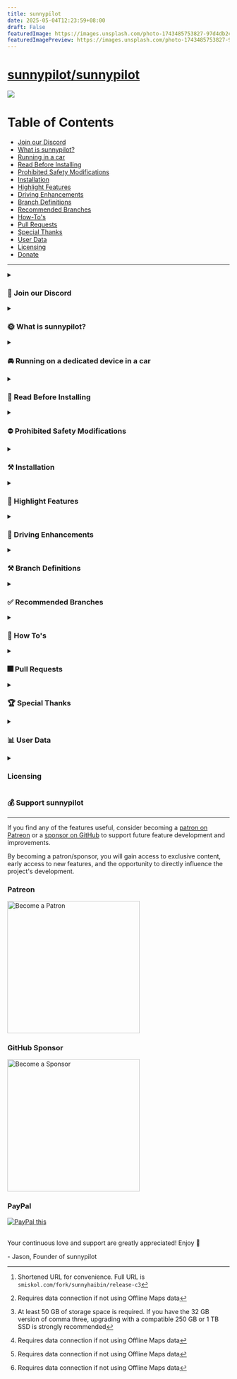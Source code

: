 ```yaml
---
title: sunnypilot
date: 2025-05-04T12:23:59+08:00
draft: False
featuredImage: https://images.unsplash.com/photo-1743485753827-97d4db2cb303?ixid=M3w0NjAwMjJ8MHwxfHJhbmRvbXx8fHx8fHx8fDE3NDYzMzI0OTJ8&ixlib=rb-4.0.3
featuredImagePreview: https://images.unsplash.com/photo-1743485753827-97d4db2cb303?ixid=M3w0NjAwMjJ8MHwxfHJhbmRvbXx8fHx8fHx8fDE3NDYzMzI0OTJ8&ixlib=rb-4.0.3
---
```


# [sunnypilot/sunnypilot](https://github.com/sunnypilot/sunnypilot)

![](https://user-images.githubusercontent.com/47793918/233812617-beab2e71-57b9-479e-8bff-c3931347ca40.png)

Table of Contents
=======================

* [Join our Discord](#-join-our-discord)
* [What is sunnypilot?](#-what-is-sunnypilot)
* [Running in a car](#-running-on-a-dedicated-device-in-a-car)
* [Read Before Installing](#-read-before-installing)
* [Prohibited Safety Modifications](#-prohibited-safety-modifications)
* [Installation](#-installation)
* [Highlight Features](#-highlight-features)
* [Driving Enhancements](#-driving-enhancements)
* [Branch Definitions](#-branch-definitions)
* [Recommended Branches](#-recommended-branches)
* [How-To's](#-How-Tos)
* [Pull Requests](#-Pull-Requests)
* [Special Thanks](#-special-thanks)
* [User Data](#-user-data)
* [Licensing](#licensing)
* [Donate](#-support-sunnypilot)

---

<details><summary><h3>💭 Join our Discord</h3></summary>

---

Join the official sunnypilot Discord server to stay up to date with all the latest features and be a part of shaping the future of sunnypilot!
* https://discord.gg/sunnypilot

  ![](https://dcbadge.vercel.app/api/server/wRW3meAgtx?style=flat) ![Discord Shield](https://discordapp.com/api/guilds/880416502577266699/widget.png?style=shield)

</details>

<details><summary><h3>🌞 What is sunnypilot?</h3></summary>

---

[sunnypilot](https://github.com/sunnyhaibin/sunnypilot) is a fork of comma.ai's openpilot, an open source driver assistance system. sunnypilot offers the user a unique driving experience for over 250+ supported car makes and models with modified behaviors of driving assist engagements. sunnypilot complies with comma.ai's safety rules as accurately as possible.

</details>

<details><summary><h3>🚘 Running on a dedicated device in a car</h3></summary>

---

To use sunnypilot in a car, you need the following:
* A supported device to run this software
    * a [comma three](https://comma.ai/shop/products/three), or
* This software
* One of [the 250+ supported cars](https://github.com/commaai/openpilot/blob/master/docs/CARS.md). We support Honda, Toyota, Hyundai, Nissan, Kia, Chrysler, Lexus, Acura, Audi, VW, Ford and more. If your car is not supported but has adaptive cruise control and lane-keeping assist, it's likely able to run sunnypilot.
* A [car harness](https://comma.ai/shop/products/car-harness) to connect to your car

Detailed instructions for [how to mount the device in a car](https://comma.ai/setup).

</details>

<details><summary><h3>🚨 Read Before Installing</h3></summary>

---

It is recommended to read this **entire page** before proceeding. This will ensure that you fully understand each added feature on sunnypilot, and you are selecting the right branch for your car to have the best driving experience.

This is a fork of [comma.ai's openpilot](https://github.com/commaai/openpilot). By installing this software, you accept all responsibility for anything that might occur while you use it. All contributors to sunnypilot are not liable. ❗<ins>**Use at your own risk.**</ins>❗

</details>

<details><summary><h3>⛔ Prohibited Safety Modifications</h3></summary>

---

All [official sunnypilot branches](https://github.com/sunnyhaibin/sunnypilot/branches) strictly adhere to [comma.ai's safety policy](https://github.com/commaai/openpilot/blob/master/docs/SAFETY.md). Any changes that go against this policy will result in your fork and your device being banned from both comma.ai and sunnypilot channels.

The following changes are a **VIOLATION** of this policy and **ARE NOT** included in any sunnypilot branches:
* Driver Monitoring:
    * ❌ "Nerfing" or reducing monitoring parameters.
* Panda safety:
    * ❌ No preventing disengaging of <ins>**LONGITUDINAL CONTROL**</ins> (acceleration/brake) on brake pedal press.
    * ❌ No auto re-engaging of <ins>**LONGITUDINAL CONTROL**</ins> (acceleration/brake) on brake pedal release.
    * ❌ No disengaging on ACC MAIN in OFF state.

</details>


<details><summary><h3>⚒ Installation</h3></summary>

---

  <details><summary>URL (Easy)</summary>

comma three
------

Please refer to [Recommended Branches](#-recommended-branches) to find your preferred/supported branch. This guide will assume you want to install the latest `release-c3` branch.

* sunnypilot not installed or you installed a version before 0.8.17?
  1. [Factory reset/uninstall](https://github.com/commaai/openpilot/wiki/FAQ#how-can-i-reset-the-device) the previous software if you have another software/fork installed.
  2. After factory reset/uninstall and upon reboot, select `Custom Software` when given the option.
  3. Input the installation URL per [Recommended Branches](#-recommended-branches). Example: ```release-c3.sunnypilot.ai``` [^4] (note: `https://` is not requirement on the comma three)
  4. Complete the rest of the installation following the onscreen instructions.

* sunnypilot already installed and you installed a version after 0.8.17?
  1. On the comma three, go to `Settings` ▶️ `Software`.
  2. At the `Download` option, press `CHECK`. This will fetch the list of latest branches from sunnypilot.
  3. At the `Target Branch` option, press `SELECT` to open the Target Branch selector.
  4. Scroll to select the desired branch per [Recommended Branches](#-recommended-branches). Example: `release-c3`

|    Branch    |         Installation URL         |
|:------------:|:--------------------------------:|
| `release-c3` | https://release-c3.sunnypilot.ai |
| `staging-c3` | https://staging-c3.sunnypilot.ai |
|   `dev-c3`   | https://dev-c3.sunnypilot.ai     |

Requires further assistance with software installation? Join the [sunnypilot Discord server](https://discord.sunnypilot.com) and message us in the `#installation-help` channel.

comma three:
------
* [`release-c3`](https://github.com/sunnyhaibin/openpilot/tree/release-c3):

  ```
  cd /data && rm -rf ./openpilot && git clone -b release-c3 --recurse-submodules https://github.com/sunnyhaibin/sunnypilot.git openpilot && cd openpilot && sudo reboot
  ```

After running the command to install the desired branch, your comma device should reboot.
  </details>

</details>


<details><summary><h3>🚗 Highlight Features</h3></summary>

---

### Quality of Life Enhancements
- [**Modified Assistive Driving Safety (MADS)**](#modified-assistive-driving-safety-mads) - Automatic Lane Centering (ALC) / Lane Keep Assist System (LKAS) and Adaptive Cruise Control (ACC) / Smart Cruise Control (SCC) can be engaged independently of each other
- [**Dynamic Lane Profile (DLP)**](#dynamic-lane-profile-dlp) - Dynamically switch lane profile (between Laneful and Laneless) based on lane recognition confidence
- [**Enhanced Speed Control**](#enhanced-speed-control) - Automatically adjust cruise control speed using vision model, OpenStreetMap (OSM) data, and/or Speed Limit control (SLC) without user interaction
    * Vision-based Turn Speed Control (V-TSC) - lower speed when going around corners using vision model
    * Map-Data-based Turn Speed Control (M-TSC) - lower speed when going around corners using OSM data[^1]
    * Speed Limit Control (SLC) - Set speed limit based on map data or car interface (if applicable)
    * HKG only: Highway Driving Assist (HDA) status integration - Use cars native speed sign detection to set desired speed (on applicable HKG cars only)
- [**Gap Adjust Cruise (GAC)**](#gap-adjust-cruise) - Allow `GAP`/`INTERVAL`/`DISTANCE` button on the steering wheel or on-screen button to adjust the follow distance from the lead car. See table below for options
- [**Quiet Drive 🤫**](#-quiet-drive) - Toggle to mute all notification sounds (excluding driver safety warnings)
- [**Auto Lane Change Timer**](#Auto-Lane-Change-Timer) - Set a timer to delay the auto lane change operation when the blinker is used. No nudge on the steering wheel is required to auto lane change if a timer is set
- [**Force Car Recognition (FCR)**](#Force-Car-Recognition-) - Use a selector to force your car to be recognized by sunnypilot
- [**Fix sunnypilot No Offroad**](#Fix-sunnypilot-No-Offroad) - Enforce sunnypilot to go offroad and turns off after shutting down the car. This feature fixes non-official devices running sunnypilot without comma power
- [**Enable ACC+MADS with RES+/SET-**](#Enable-ACC+MADS-with-RES+/SET-) - Engage both ACC and MADS with a single press of RES+ or SET- button
- [**Offline OSM Maps**](#Offline-OSM-Maps) - OSM database can now be downloaded locally for offline use[^2]. This enables offline SLC, V-TSC and M-TSC. Currently available for US South, US West, US Northeast, Florida, Taiwan, South Africa and New Zealand
- [**Various Live Tuning**](#Various-Live-Tuning) - Ability to tailor your driving experience on the fly:
    * Enforce Torque Lateral Control - Use the newest [torque controller](https://blog.comma.ai/0815release/#torque-controller) for all vehicles.
    * Torque Lateral Control Live Tune - Ability to adjust the torque controller’s `FRICTION` and `LAT_ACCEL_FACTOR` values to suit your vehicle.
    * Torque Lateral Controller Self-Tune - Enable automatic turning for the Torque controller.

### Visual Enhancements
* **M.A.D.S Status Icon** - Dedicated icon to display M.A.D.S. engagement status
    * Green🟢: M.A.D.S. engaged
    * White⚪: M.A.D.S. suspended or disengaged
* **Lane Path Color** - Various lane path colors to display real-time Lane Model and M.A.D.S. engagement status
    * 0.8.14 and later:
        * Blue🔵: Laneful mode & M.A.D.S. engaged
        * Green🟢: Laneless mode & M.A.D.S. engaged
        * Yellow🟡: Experimental e2e & M.A.D.S. engaged
    * Pre 0.8.14:
        * Green🟢: Laneful mode & M.A.D.S. engaged
        * Red🔴: Laneless mode & M.A.D.S. engaged
    * White⚪: M.A.D.S. suspended or disengaged
    * Black⚫: M.A.D.S. engaged, steering is being manually overridden by user
* **Developer (Dev) UI** - Display various real-time metrics on screen while driving
* **Stand Still Timer** - Display time spent at a stop with M.A.D.S engaged (i.e., at traffic lights, stop signs, traffic congestions)
* **Braking Status** - Current car speed text turns red when the car is braking by the driver or ACC/SCC

### Operational Enhancements
* **Fast Boot** - sunnypilot will fast boot by creating a Prebuilt file
* **Disable Onroad Uploads** - Disable uploads completely when onroad. Necessary to avoid high data usage when connected to Wi-Fi hotspot
* **Brightness Control (Global)** - Manually adjusts the global brightness of the screen
* **Driving Screen Off Timer** - Turns off the device screen or reduces brightness to protect the screen after car starts
* **Driving Screen Off Brightness (%)** - When using the Driving Screen Off feature, the brightness is reduced according to the automatic brightness ratio
* **Max Time Offroad** - Device is automatically turned off after a set time when the engine is turned off (off-road) after driving (on-road)

</details>

<details><summary><h3>🚗 Driving Enhancements</h3></summary>

---

### Modified Assistive Driving Safety (MADS)
The goal of Modified Assistive Driving Safety (MADS) is to enhance the user driving experience with modified behaviors of driving assist engagements. This feature complies with comma.ai's safety rules as accurately as possible with the following changes:
* sunnypilot Automatic Lane Centering (ALC) and ACC/SCC can be engaged independently of each other
* Dedicated button to toggle sunnypilot ALC:
    * `CRUISE (MAIN)` button: All supported cars on sunnypilot
        * `LFA` button: Newer HKG cars with `LFA` button
        * `LKAS` button: Honda, Toyota, Global Subaru
* `SET-` button enables ACC/SCC
* `CANCEL` button only disables ACC/SCC
* `CRUISE (MAIN)` must be `ON` to use ACC/SCC
* `CRUISE (MAIN)` button disables sunnypilot completely when `OFF` **(strictly enforced in panda safety code)**

### Disengage Lateral ALC on Brake Press Mode toggle
Dedicated toggle to handle Lateral state on brake pedal press and release:
1. `ON`: `BRAKE pedal` press will pause Automatic Lane Centering; `BRAKE pedal` release will resume Automatic Lane Centering. Note: `BRAKE pedal` release will NOT resume ACC/SCC/Long control without explicit user engagement **(strictly enforced in panda safety code)**
2. `OFF`: `BRAKE pedal` press will NOT pause Automatic Lane Centering; `BRAKE pedal` release will NOT resume ACC/SCC/Long control without explicit user engagement **(strictly enforced in panda safety code)**

### Miscellaneous
* `TURN SIGNALS` (`Left` or `Right`) will pause Automatic Lane Centering if the vehicle speed is below the [threshold](https://github.com/commaai/openpilot/blob/master/selfdrive/controls/lib/desire_helper.py#L8) for Automatic Lane Change
* Event audible alerts are more relaxed to match manufacturer's stock behavior
* Critical events trigger disengagement of Automatic Lane Centering completely. The disengagement is enforced in sunnypilot and panda safety

### Dynamic Lane Profile (DLP)

Dynamic Lane Profile (DLP) aims to provide the best driving experience at staying within a lane confidently. Dynamic Lane Profile allows sunnypilot to dynamically switch between lane profiles based on lane recognition confidence level on road.

There are 3 modes to select on the onroad camera screen:
* **Auto Lane**: sunnypilot dynamically chooses between `Laneline` or `Laneless` model
* **Laneline**: sunnypilot uses Laneline model only.
* **Laneless**: sunnypilot uses Laneless model only.

To use Dynamic Lane Profile, do the following:
```
1. sunnypilot Settings -> `SP - Controls` -> Enable Dynamic Lane Profile -> ON toggle
2. Reboot.
3. Before driving, on the onroad camera screen, toggle between the 3 modes by pressing on the button.
4. Drive.
```

### Enhanced Speed Control
This fork now allows supported cars to dynamically adjust the longitudinal plan based on the fetched map data. Big thanks to the Move Fast team for the amazing implementation!

**Supported cars:**
* sunnypilot Longitudinal Control capable
* Stock Longitudinal Control
    * Hyundai/Kia/Genesis (non CAN-FD)
    * Honda Bosch
    * Volkswagen MQB

Certain features are only available with an active data connection, via:
* [comma Prime](https://comma.ai/prime) - Intuitive service provided directly by comma, or
* Personal Hotspot - From your mobile device, or a dedicated hotspot from a cellular carrier.

**Features:**
* Vision-based Turn Speed Control (VTSC) - Use vision path predictions to estimate the appropriate speed to drive through turns ahead - i.e. slowing down for curves
* Map-Data-based Turn Speed Control (MTSC) - Use curvature information from map data to define speed limits to take turns ahead - i.e. slowing down for curves[^1]
* Speed Limit Control (SLC) - Use speed limit signs information from map data and car interface to automatically adapt cruise speed to road limits
    * HKG only: Highway Driving Assist (HDA) status integration - on applicable HKG cars only[^1]
    * Speed Limit Offset - When Speed Limit Control is enabled, set speed limit slightly higher than the actual speed limit for a more natural drive[^1]
* Toggle Hands on Wheel Monitoring - Monitors and alerts the driver when their hands have not been on the steering wheel for an extended time

### Custom Stock Longitudinal Control
While using stock Adaptive/Smart Cruise Control, Custom Stock Longitudinal Control in sunnypilot allows sunnypilot to manipulate and take over the set speed on the car's dashboard.

**Supported Cars:**
* Hyundai/Kia/Genesis
    * CAN platform
    * CAN-FD platform with 0x1CF broadcasted in CAN traffic
* Honda Bosch
* Volkswagen MQB

**Instruction**

**📗 How to use Custom Longitudinal Control on sunnypilot **

When using Speed Limit, Vision, or Map based Turn control, you will be setting the "MAX" ACC speed on the sunnypilot display instead of the one in the dashboard. The car will then set the ACC setting in the dashboard to the targeted speed, but will never exceed the max speed set on the sunnypilot display. A quick press of the RES+ or SET- buttons will change this speed by 5 MPH or KM/H on the sunnypilot display, while a long deliberate press (about a 1/2 second press) changes it by 1 MPH or KM/H. DO NOT hold the RES+ or SET- buttons for longer that a 1 second. Either make quick or long deliberate presses only.

**‼ Where to look when setting ACC speed ‼**

Do not look at the dashboard when setting your ACC max speed. Instead, only look at the one on the sunnypilot display, "MAX". The reason you need to look at the sunnypilot display is because sunnypilot will be changing the one in the dashboard. It will be adjusting it as needed, never raising it above the one set on the sunnypilot display. ONLY look at the MAX speed on the sunnypilot display when setting the ACC speed instead of the dashboard!

(Courtesy instructions from John, author of jvePilot)

### Gap Adjust Cruise
This fork now allows supported openpilot longitudinal cars to adjust the cruise gap between the car and the lead car.

**Supported cars:**
* sunnypilot Longitudinal Control capable

🚨**PROCEED WITH EXTREME CAUTION AND BE READY TO MANUALLY TAKE OVER AT ALL TIMES**

There are 4 modes to select on the steering wheel and/or the onroad camera screen:
* **Stock Gap**: Stock sunnypilot distance - 1.45 second profile
* **Mild Gap**: Semi-aggressive distance - 1.25 second profile
* 🚨**Aggro Gap**🚨: Aggressive distance - 1.0 second profile

**Availability**

|      Car Make       | Stock Gap | Mild Gap | Aggro Gap |
|:-------------------:|:---------:|:--------:|:---------:|
|     Honda/Acura     |     ✅     |    ✅     |     ✅     |
| Hyundai/Kia/Genesis |     ✅     |    ✅     |     ✅     |
|    Toyota/Lexus     |     ✅     |    ✅     |     ✅     |
|  Volkswagen MQB/PQ  |     ✅     |    ✅     |     ✅     |

</details>


<details><summary><h3>⚒ Branch Definitions</h3></summary>

---

|    Tag    | Definition           | Description                                                                                                                                                                                 |
|:---------:|----------------------|---------------------------------------------------------------------------------------------------------------------------------------------------------------------------------------------|
| `release` | Release branches     | Include features that are **verified** by trusted testers and the community. Ready to use. ✅                                                                                                |
| `staging` | Staging branches     | Include new features that are **tested** by trusted testers and the community. Stability may vary. ⚠                                                                                        |
|   `dev`   | Development branches | All features are gathered in respective versions. Reviewed and merged features will be committed to `dev`. Stability may vary. ⚠                                                            |
| `master`  | Main branch          | Syncs with [commaai's openpilot `master`](https://github.com/commaai/openpilot) upstream branch. Accepts all pull requests. Does not include all sunnypilot features. Stability may vary. ⚠ |

Example:
* [`release-c3`](https://github.com/sunnyhaibin/sunnypilot/tree/release-c3): Latest release branch for comma three that are verified by trusted testers and the community. Ready to use.
* [`staging-c3`](https://github.com/sunnyhaibin/sunnypilot/tree/staging-c3): Latest staging branch for comma three that are tested by trusted testers and the community. Verification required.
* [`dev-c3`](https://github.com/sunnyhaibin/sunnypilot/tree/dev-c3): Latest development branch for comma three that include all sunnypilot features. Testing required.

</details>

<details><summary><h3>✅ Recommended Branches</h3></summary>

---

| Branch                                                                              | Definition                                              | Compatible Device | Changelogs                                                                                 |
|:------------------------------------------------------------------------------------|---------------------------------------------------------|-------------------|--------------------------------------------------------------------------------------------|
| [`release-c3`](https://github.com/sunnyhaibin/sunnypilot/tree/release-c3)           | • Latest release/stable branch                          | comma three       | [`CHANGELOGS.md`](https://github.com/sunnyhaibin/sunnypilot/blob/release-c3/CHANGELOGS.md) |
| [`staging-c3`](https://github.com/sunnyhaibin/sunnypilot/tree/staging-c3)           | • Latest staging branch                                 | comma three       | [`CHANGELOGS.md`](https://github.com/sunnyhaibin/sunnypilot/blob/staging-c3/CHANGELOGS.md) |
| [`dev-c3`](https://github.com/sunnyhaibin/sunnypilot/tree/dev-c3)                   | • Latest development branch with experimental features  | comma three       | [`CHANGELOGS.md`](https://github.com/sunnyhaibin/sunnypilot/blob/dev-c3/CHANGELOGS.md)     |

</details>

<details><summary><h3>📗 How To's</h3></summary>

---

How-To instructions can be found in [HOW-TOS.md](HOW-TOS.md).

</details>


<details><summary><h3>🎆 Pull Requests</h3></summary>

---

We welcome both pull requests and issues on GitHub. Bug fixes are encouraged.

Pull requests should be against the most current `master` branch.

</details>

<details><summary><h3>🏆 Special Thanks</h3></summary>

---

* [spektor56](https://github.com/spektor56/openpilot)
* [rav4kumar](https://github.com/rav4kumar/openpilot)
* [mob9221](https://github.com/mob9221/opendbc)
* [briantran33](https://github.com/briantran33/openpilot)
* [Aragon7777](https://github.com/aragon7777/openpilot)
* [sshane](https://github.com/sshane/openpilot-installer-generator)
* [jung](https://github.com/chanhojung/openpilot)
* [dri94](https://github.com/dri94/openpilot)
* [FrogAi](https://github.com/frogAi/FrogPilot/)
* [twilsonco](https://github.com/twilsonco/openpilot)
* [martinl](https://github.com/martinl/openpilot)
* [multikyd](https://github.com/openpilotkr)
* [Move Fast GmbH](https://github.com/move-fast/openpilot)
* [dragonpilot](https://github.com/dragonpilot-community/dragonpilot)
* [neokii](https://github.com/neokii/openpilot)
* [AlexandreSato](https://github.com/AlexandreSato/openpilot)
* [Moodkiller](https://github.com/moodkiller)

</details>

<details><summary><h3>📊 User Data</h3></summary>

---

By default, sunnypilot uploads the driving data to comma servers. You can also access your data through [comma connect](https://connect.comma.ai/).

sunnypilot is open source software. The user is free to disable data collection if they wish to do so.

sunnypilot logs the road-facing camera, CAN, GPS, IMU, magnetometer, thermal sensors, crashes, and operating system logs.
The driver-facing camera is only logged if you explicitly opt-in in settings. The microphone is not recorded.

By using this software, you understand that use of this software or its related services will generate certain types of user data, which may be logged and stored at the sole discretion of comma. By accepting this agreement, you grant an irrevocable, perpetual, worldwide right to comma for the use of this data.

</details>

<details><summary><h3>Licensing</h3></summary>

openpilot is released under the MIT license. Some parts of the software are released under other licenses as specified.

Any user of this software shall indemnify and hold harmless comma.ai, Inc. and its directors, officers, employees, agents, stockholders, affiliates, subcontractors and customers from and against all allegations, claims, actions, suits, demands, damages, liabilities, obligations, losses, settlements, judgments, costs and expenses (including without limitation attorneys’ fees and costs) which arise out of, relate to or result from any use of this software by user.

**THIS IS ALPHA QUALITY SOFTWARE FOR RESEARCH PURPOSES ONLY. THIS IS NOT A PRODUCT.
YOU ARE RESPONSIBLE FOR COMPLYING WITH LOCAL LAWS AND REGULATIONS.
NO WARRANTY EXPRESSED OR IMPLIED.**

</details>

<h3>💰 Support sunnypilot</h3>

---

If you find any of the features useful, consider becoming a [patron on Patreon](https://www.patreon.com/sunnyhaibin) or a [sponsor on GitHub](https://github.com/sponsors/sunnyhaibin) to support future feature development and improvements.


By becoming a patron/sponsor, you will gain access to exclusive content, early access to new features, and the opportunity to directly influence the project's development.

<h3>Patreon</h3>

<a href="https://www.patreon.com/sunnyhaibin">
  <img src="https://user-images.githubusercontent.com/47793918/244128051-bc7e913e-a196-4455-926e-23aec9a4bd3b.png" alt="Become a Patron" width="300" style="max-width: 100%; height: auto;">
</a>
<br>

<h3>GitHub Sponsor</h3>

<a href="https://github.com/sponsors/sunnyhaibin">
  <img src="https://user-images.githubusercontent.com/47793918/244135584-9800acbd-69fd-4b2b-bec9-e5fa2d85c817.png" alt="Become a Sponsor" width="300" style="max-width: 100%; height: auto;">
</a>
<br>

<h3>PayPal</h3>

<a href="https://paypal.me/sunnyhaibin0850" target="_blank">
<img src="https://www.paypalobjects.com/en_US/i/btn/btn_donateCC_LG.gif" alt="PayPal this" title="PayPal - The safer, easier way to pay online!" border="0" />
</a>
<br></br>

Your continuous love and support are greatly appreciated! Enjoy 🥰

<span>-</span> Jason, Founder of sunnypilot

[^1]:Requires data connection if not using Offline Maps data
[^2]:At least 50 GB of storage space is required. If you have the 32 GB version of comma three, upgrading with a compatible 250 GB or 1 TB SSD is strongly recommended
[^4]:Shortened URL for convenience. Full URL is ```smiskol.com/fork/sunnyhaibin/release-c3```
